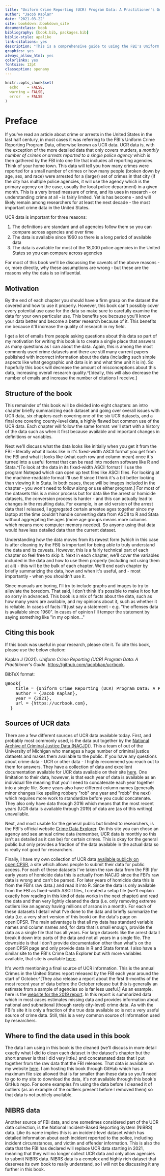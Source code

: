 ```yaml
--- 
title: "Uniform Crime Reporting (UCR) Program Data: A Practitioner's Guide"
author: "Jacob Kaplan"
date: "2021-03-22"
site: bookdown::bookdown_site
documentclass: book
bibliography: [book.bib, packages.bib]
biblio-style: apalike
link-citations: yes
description: "This is a comprehensive guide to using the FBI's Uniform Crime (UCR) Reporting Program Data, a collection of crime and arrest datasets which are often referred to as UCR data."
graphics: yes
always_allow_html: yes 
colorlinks: yes
fontsize: 12pt
classoption: openany
---
```





```r
knitr::opts_chunk$set(
  echo    = FALSE,
  warning = FALSE,
  error   = FALSE
)
```


# Preface 

If you've read an article about crime or arrests in the United States in the last half century, in most cases it was referring to the FBI's Uniform Crime Reporting Program Data, otherwise known as UCR data. UCR data is, with the exception of the more detailed data that only covers murders, a *monthly number of crimes or arrests reported to a single police agency* which is then gathered by the FBI into one file that includes all reporting agencies. Think of your home town. This data will tell you how many crimes were reported for a small number of crimes or how many people (broken down by age, sex, and race) were arrested for a (larger) set of crimes in that city (if the city has multiple police agencies, it will use the agency which is the primary agency on the case, usually the local police department) in a given month. This is a very broad measure of crime, and its uses in research - or understanding crime at all - is fairly limited. Yet is has become - and will likely remain among researchers for at least the next decade - the most important crime data in the United States.

UCR data is important for three reasons: 

1. The definitions are standard and all agencies follow them so you can compare across agencies and over time
2. The data is available since 1960 so there is a long period of available data
3. The data is available for most of the 18,000 police agencies in the United States so you can compare across agencies

For most of this book we'll be discussing the caveats of the above reasons - or, more directly, why these assumptions are wrong - but these are the reasons why the data is so influential. 

## Motivation

By the end of each chapter you should have a firm grasp on the dataset the covered and how to use it properly. However, this book can't possibly cover every potential use case for the data so make sure to carefully examine the data for your own particular use. This benefits you because you'll know your data better and become a better research because of it. This benefits me because it'll increase the quality of research in my field. 

I get a lot of emails from people asking questions about this data so part of my motivation for writing this book is to create a single place that answers as many questions as I can about the data. Again, this is among the most commonly used crime datasets and there are still many current papers published with incorrect information about the data (including such simple aspects like what geographic unit data is in and what time unit it is in). So hopefully this book will decrease the amount of misconceptions about this data, increasing overall research quality.^[Ideally, this will also decrease the number of emails and increase the number of citations I receive.]

## Structure of the book

This remainder of this book will be divided into eight chapters: an intro chapter briefly summarizing each dataset and going over overall issues with UCR data, six chapters each covering one of the six UCR datasets, and a final one covering county-level data, a highly flawed but common use of the UCR data. Each chapter will follow the same format: we'll start with a history of the data such as when it first because available and important changes in definitions or variables. 

Next we'll discuss what the data looks like initially when you get it from the FBI - literally what it looks like in it's fixed-width ASCII format you get from the FBI and what it looks like (what each row and column mean) once it's turned into a useful format that can be read into modern software like R and Stata.^[To look at the data in its fixed-width ASCII format I'll use the program Notepad which can open up text files like ASCII files. For looking at the machine-readable format I'll use R since I think it's a bit better looking than viewing it in Stata. In both cases, these will be images included in the chapter - you won't need to follow along or use either program.] For most of the datasets this is a minor process but for data like the arrest or homicide datasets, the conversion process is harder - and this can actually lead to changes in the resulting data. For example, in an old version of the arrest data that I released, I aggregated certain arrestee ages together since my laptop at the time couldn't handle converting data from ASCII to R and Stata without aggregating the ages (more age groups means more columns which means more computer memory needed). So anyone using that data would have less detailed data than the current dataset. 

Understanding how the data moves from its rawest form (which in this case is after cleaning by the FBI) is important for being able to truly understand the data and its caveats. However, this is a fairly technical part of each chapter so feel free to skip it. Next in each chapter, we'll cover the variables included in the data and how to use them properly (including not using them at all) - this will be the bulk of each chapter. We'll end each chapter by briefly summarizing the data, how and when it's useful, and - most importantly - when you shouldn't use it. 

Since manuals are boring, I'll try to include graphs and images to try to alleviate the boredom. That said, I don't think it's possible to make it too fun so sorry in advanced. This book is a mix of facts about the data, such as how many years are available, and my opinions about it, such as whether it is reliable. In cases of facts I'll just say a statement - e.g. "the offenses data is available since 1960". In cases of opinion I'll temper the statement by saying something like "in my opinion..." 

## Citing this book

If this book was useful in your research, please cite it. To cite this book, please use the below citation: 

Kaplan J (2021). *Uniform Crime Reporting (UCR) Program Data: A Practitioner's Guide*. https://github.com/jacobkap/ucrbook. 

BibTeX format:
<pre>
@Book{
    title = {Uniform Crime Reporting (UCR) Program Data: A Practitioner's Guide},
    author = {Jacob Kaplan},
    year = {2021},
    url = {https://ucrbook.com},
  }
</pre>

## Sources of UCR data

There are a few different sources of UCR data available today. First, and probably most commonly used, is the data put together by the [National Archive of Criminal Justice Data (NACJD)](https://www.icpsr.umich.edu/web/pages/NACJD/index.html)). This a team of out of the University of Michigan who manages a huge number of criminal justice datasets and makes them available to the public. If you have any questions about crime data - UCR or other data - I highly recommend you reach out to them for answers. They have a collection of data and excellent documentation available for UCR data available on their site [here](https://www.icpsr.umich.edu/web/NACJD/series/57). One limitation to their data, however, is that each year of data is available as an individual file meaning that you'll need to concatenate each year together into a single file. Some years also have different column names (generally minor changes like spelling robbery "rob" one year and "robb" the next) which requires more work to standardize before you could concatenate. They also only have data through 2016 which means that the most recent years (UCR data is available through 2019) of data are (as of this writing) unavailable. 

Next, and most usable for the general public but limited to researchers, is the FBI's official website [Crime Data Explorer](https://crime-data-explorer.fr.cloud.gov/). On this site you can chose an agency and see annual crime data (remember, UCR data is monthly so this isn't as detailed as it can be) for certain crimes. This is okay for the general public but only provides a fraction of the data available in the actual data so is really not good for researchers. 

Finally, I have my own collection of UCR data [available publicly on openICPSR](https://www.openicpsr.org/openicpsr/search/studies?start=0&ARCHIVE=openicpsr&sort=score%20desc%2CDATEUPDATED%20desc&rows=25&q=jacob%20kaplan%27s%20concatenated%20files), a site which allows people to submit their data for public access. For each of these datasets I've taken the raw data from the FBI (for early years of homicide data this is actually from NACJD since the FBI's raw data is wrong and can't be parsed. For later years of homicide data this is from the FBI's raw data.) and read it into R. Since the data is only available from the FBI as fixed-width ASCII files, I created a setup file (we'll explain exactly how reading in this kind of data works in the next chapter) and read the data and then very lightly cleaned the data (i.e. only removing extreme outliers like an agency having millions of arsons in a month). For each of these datasets I detail what I've done to the data and briefly summarize the data (i.e. a very short version of this book) on the data's page on openICPSR. The main advantage is that all my data has standard variable names and column names and, for data that is small enough, provide the data as a single file that has all years. For large datasets like the arrest data I break it down into parts of the data and not all years in a single file. The downside is that I don't provide documentation other than what's on the openICPSR page and only provide data in R and Stata format. I also have a similar site to the FBI's Crime Data Explorer but with more variables available, that site is available [here](jacobdkaplan.com/).

It's worth mentioning a final source of UCR information. This is the annual Crimes in the United States report released by the FBI each year around the start of October.^[They also release a report about the first 6-months of the most recent year of data before the October release but this is generally an estimate from a sample of agencies so is far less useful.] As an example, here is the [website for the 2019 report](https://ucr.fbi.gov/crime-in-the-u.s/2019/crime-in-the-u.s.-2019). In this report is summarized data which in most cases estimates missing data and provides information about national and subnational (though rarely city-level) crime data. As with the FBI's site it is only a fraction of the true data available so is not a very useful source of crime data. Still, this is a very common source of information used by researchers.

## Where to find the data used in this book 

The data I am using in this book is the cleaned (we'll discuss in more detail exactly what I did to clean each dataset in the dataset's chapter but the short answer is that I did very little.) and concatenated data that I put together from the raw data that the FBI releases. That data is available on my website [here](https://jacobdkaplan.com/data.html). I am hosting this book through GitHub which has a maximum file size allowed that is far smaller than these data so you'll need to go to my site to download the data, it's not available through this book's GitHub repo. For some examples I'm using the data before I cleaned it of outliers (as an example of the outliers present before I removed them) so that data is not publicly available. 

## NIBRS data

Another source of FBI data, and one sometimes considered part of the UCR data collection, is the National Incident-Based Reporting System (NIBRS) data. Like its name implies this is an incident-level dataset which has detailed information about each incident reported to the police, including incident circumstances, and victim and offender information. This is also the data that the FBI has declared will replace UCR data starting in 2021, meaning that they will no longer collect UCR data and only allow agencies to submit NIBRS data. NIBRS data is a complex and highly rich dataset that deserves its own book to really understand, so I will not be discussing it any further in this book.
